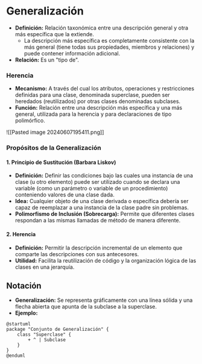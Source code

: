 
# Generalización

- **Definición:** Relación taxonómica entre una descripción general y otra más específica que la extiende. 
  - La descripción más específica es completamente consistente con la más general (tiene todas sus propiedades, miembros y relaciones) y puede contener información adicional.
- **Relación:** Es un "tipo de".

### Herencia

- **Mecanismo:** A través del cual los atributos, operaciones y restricciones definidas para una clase, denominada superclase, pueden ser heredados (reutilizados) por otras clases denominadas subclases.
- **Función:** Relación entre una descripción más específica y una más general, utilizada para la herencia y para declaraciones de tipo polimórfico.


![[Pasted image 20240607195411.png]]

### Propósitos de la Generalización

#### 1. Principio de Sustitución (Barbara Liskov)

- **Definición:** Definir las condiciones bajo las cuales una instancia de una clase (u otro elemento) puede ser utilizado cuando se declara una variable (como un parámetro o variable de un procedimiento) conteniendo valores de una clase dada.
- **Idea:** Cualquier objeto de una clase derivada o específica debería ser capaz de reemplazar a una instancia de la clase padre sin problemas.
- **Polimorfismo de Inclusión (Sobrecarga):** Permite que diferentes clases respondan a las mismas llamadas de método de manera diferente.

#### 2. Herencia

- **Definición:** Permitir la descripción incremental de un elemento que comparte las descripciones con sus antecesores.
- **Utilidad:** Facilita la reutilización de código y la organización lógica de las clases en una jerarquía.

## Notación

- **Generalización:** Se representa gráficamente con una línea sólida y una flecha abierta que apunta de la subclase a la superclase.
- **Ejemplo:**

```plantuml
@startuml
package "Conjunto de Generalización" {
    class "Superclase" {
        + ^ | Subclase
    }
}
@enduml
```

